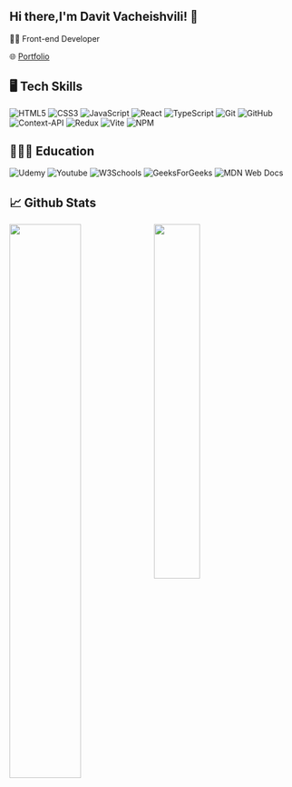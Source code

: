 ## Hi there,I'm Davit Vacheishvili! 👋
👨‍💻 Front-end Developer <br/>

🌐 [Portfolio](https://app.netlify.com/sites/vache-portfolio/overview)

## 🖥️ Tech Skills

![HTML5](https://img.shields.io/badge/html5-%23E34F26.svg?style=for-the-badge&logo=html5&logoColor=white)
![CSS3](https://img.shields.io/badge/css3-%231572B6.svg?style=for-the-badge&logo=css3&logoColor=white)
![JavaScript](https://img.shields.io/badge/javascript-%23323330.svg?style=for-the-badge&logo=javascript&logoColor=%23F7DF1E)
![React](https://img.shields.io/badge/react-%2320232a.svg?style=for-the-badge&logo=react&logoColor=%2361DAFB)
![TypeScript](https://img.shields.io/badge/typescript-%23007ACC.svg?style=for-the-badge&logo=typescript&logoColor=white)
![Git](https://img.shields.io/badge/git-%23F05033.svg?style=for-the-badge&logo=git&logoColor=white)
![GitHub](https://img.shields.io/badge/github-%23121011.svg?style=for-the-badge&logo=github&logoColor=white)
![Context-API](https://img.shields.io/badge/Context--Api-000000?style=for-the-badge&logo=react)
![Redux](https://img.shields.io/badge/redux-%23593d88.svg?style=for-the-badge&logo=redux&logoColor=white)
![Vite](https://img.shields.io/badge/vite-%23646CFF.svg?style=for-the-badge&logo=vite&logoColor=white)
![NPM](https://img.shields.io/badge/NPM-%23CB3837.svg?style=for-the-badge&logo=npm&logoColor=white)

## 👨🏻‍🎓 Education
![Udemy](https://img.shields.io/badge/Udemy-A435F0?style=for-the-badge&logo=Udemy&logoColor=white)
![Youtube](https://img.shields.io/badge/Youtube-B1361E?style=for-the-badge&logo=youtube&logoColor=white)
![W3Schools](https://img.shields.io/badge/W3Schools-grey?style=for-the-badge&logo=w3schools&logoColor=green)
![GeeksForGeeks](https://img.shields.io/badge/GeeksforGeeks-gray?style=for-the-badge&logo=geeksforgeeks&logoColor=35914c)
![MDN Web Docs](https://img.shields.io/badge/MDN_Web_Docs-black?style=for-the-badge&logo=mdnwebdocs&logoColor=white)

## 📈 Github Stats
<img align="left" width="50%" src="https://github-readme-stats.vercel.app/api?username=vache02&show_icons=true&theme=merko" />
<img align="left" width="40%" src="https://github-readme-stats.vercel.app/api/top-langs/?username=vache02&layout=compact" />


